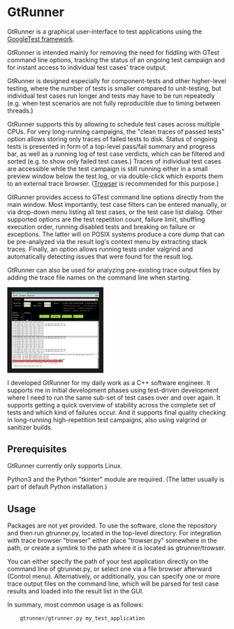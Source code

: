# GtRunner

GtRunner is a graphical user-interface to test applications using the
[GoogleTest framework](https://google.github.io/googletest/).

GtRunner is intended mainly for removing the need for fiddling with GTest
command line options, tracking the status of an ongoing test campaign and for
instant access to individual test cases' trace output.

GtRunner is designed especially for component-tests and other higher-level
testing, where the number of tests is smaller compared to unit-testing, but
individual test cases run longer and tests may have to be run repeatedly (e.g.
when test scenarios are not fully reproducible due to timing between threads.)

GtRunner supports this by allowing to schedule test cases across multiple CPUs.
For very long-running campaigns, the "clean traces of passed tests" option
allows storing only traces of failed tests to disk. Status of ongoing tests is
presented in form of a top-level pass/fail summary and progress bar, as well as
a running log of test case verdicts, which can be filtered and sorted (e.g. to
show only failed test cases.) Traces of individual test cases are accessible
while the test campaign is still running either in a small preview window below
the test log, or via double-click which exports them to an external trace
browser. ([Trowser](https://github.com/tomzox/trowser) is recommended for this
purpose.)

GtRunner provides access to GTest command line options directly from the main
window. Most importantly, test case filters can be entered manually, or via
drop-down menu listing all test cases, or the test case list dialog. Other
supported options are the test repetition count, failure limit, shuffling
execution order, running disabled tests and breaking on failure or exceptions.
The latter will on POSIX systems produce a core dump that can be pre-analyzed
via the result log's context menu by extracting stack traces. Finally, an
option allows running tests under valgrind and automatically detecting issues
that were found for the result log.

GtRunner can also be used for analyzing pre-existing trace output files
by adding the trace file names on the command line when starting.

<IMG ALIGN="center" SRC="images/screenshot_main.png" ALT="screenshot of main window" BORDER="10" WIDTH="200" />

I developed GtRunner for my daily work as a C++ software engineer. It supports
me in initial development phases using test-driven development where I need to
run the same sub-set of test cases over and over again. It supports getting a
quick overview of stability across the complete set of tests and which kind of
failures occur. And it supports final quality checking in long-running
high-repetition test campaigns, also using valgrind or sanitizer builds.

## Prerequisites

GtRunner currently only supports Linux.

Python3 and the Python "tkinter" module are required. (The latter usually is
part of default Python installation.)

## Usage

Packages are not yet provided. To use the software, clone the repository and
then run gtrunner.py, located in the top-level directory. For integration  with
trace browser "trowser" either place "trowser.py" somewhere in the path, or
create a symlink to the path where it is located as gtrunner/trowser.

You can either specify the path of your test application directly on the
command line of gtrunner.py, or select one via a file browser afterward
(Control menu).  Alternatively, or additionally, you can specify one or more
trace output files on the command line, which will be parsed for test case
results and loaded into the result list in the GUI.

In summary, most common usage is as follows:
```console
    gtrunner/gtrunner.py my_test_application
```
